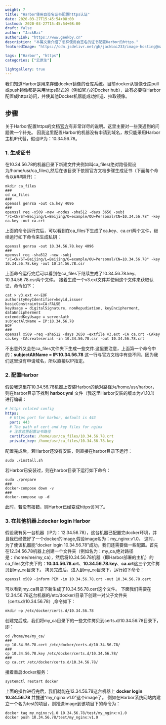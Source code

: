 ```yaml
---
weight: 7
title: "Harbor使用自签名证书配置https认证"
date: 2020-03-27T15:45:54+08:00
lastmod: 2020-03-27T15:45:54+08:00
draft: false
author: "JackBai"
authorLink: "https://www.geekby.cn"
description: "本篇文章介绍了怎样使用自签名的证书配置Harbor的https."
featuredImage: "https://cdn.jsdelivr.net/gh/jackbai233/image-hosting@master/20211024/harbor-https.5rj63h0kqg40.png"

tags: ["Harbor", "https"]
categories: ["云原生"]

lightgallery: true
---
```


我们知道Harbor是用来存储docker镜像的仓库系统。目前docker从镜像仓库pull或push镜像都是采用https形式的（例如官方的Docker hub），故有必要将Harbor配置成https访问，并使其他Docker机器能成功推送、拉取镜像。

<!--more-->

## 步骤
关于Harbor配置https的文档[官方](https://goharbor.io/docs/1.10/install-config/configure-https/)有非常详尽的说明。这里主要对一些我遇到的问题做一个补充。
因我这里配置Harbor的机器没有申请到域名，故只能采用Harbor主机IP代替，假设IP为：10.34.56.78。

### 1. 生成证书
在10.34.56.78的机器目录下新建文件夹例如叫ca_files(绝对路径假设为/home/usr/ca_files),然后在该目录下依照官方文档步骤生成证书（下面每个命令以###隔开）：
```shell
mkdir ca_files
###
cd ca_files
###
openssl genrsa -out ca.key 4096
###
openssl req -x509 -new -nodes -sha512 -days 3650 -subj "/C=CN/ST=Beijing/L=Beijing/O=example/OU=Personal/CN=10.34.56.78" -key ca.key -out ca.crt

```
上面的命令运行完后，可以看到在ca_files下生成了ca.key、ca.crt两个文件，继续运行如下命令来生成私钥：
```shell
openssl genrsa -out 10.34.56.78.key 4096
###
openssl req -sha512 -new -subj "/C=CN/ST=Beijing/L=Beijing/O=example/OU=Personal/CN=10.34.56.78" -key 10.34.56.78.key -out 10.34.56.78.csr
```
上面命令运行完后可以看到在ca_files下继续生成了10.34.56.78.key、10.34.56.78.csr两个文件。
接着生成一个v3.ext文件并使用这个文件来获取认证，命令如下：
```shell
cat > v3.ext <<-EOF
authorityKeyIdentifier=keyid,issuer
basicConstraints=CA:FALSE
keyUsage = digitalSignature, nonRepudiation, keyEncipherment, dataEncipherment
extendedKeyUsage = serverAuth
subjectAltName = IP:10.34.56.78
EOF
### 
openssl x509 -req -sha512 -days 3650 -extfile v3.ext -CA ca.crt -CAkey ca.key -CAcreateserial -in 10.34.56.78.csr -out 10.34.56.78.crt
```
不出意外又会在ca_files文件夹下生成一些文件.这里要注意，上面第一个命令中的：**subjectAltName = IP:10.34.56.78** 这一行与官方文档中有些不同，因为我们这里没有申请域名，所以直接以IP指定。
### 2. 配置Harbor
假设我这里在10.34.56.78机器上安装Harbor的绝对路径为/home/usr/harbor，则在harbor目录下找到 **harbor.yml** 文件（我这里Harbor安装的版本为v1.10.1）进行编辑：
```yaml
# https related config
https:
  # https port for harbor, default is 443
  port: 443
  # The path of cert and key files for nginx
  # 注意这里配置证书路径
  certificate: /home/usr/ca_files/10.34.56.78.crt
  private_key: /home/usr/ca_files/10.34.56.78.key
```
配置完成后，若Harbor还没有安装，则直接在harbor目录下运行：
```shell
sudo ./install.sh
```
若Harbor已安装过，则在harbor目录下运行如下命令：
```shell
sudo ./prepare
###
docker-compose down -v
###
docker-compose up -d
```
此时，若没有报错，则Harbor已经变成https访问了。
### 3. 在其他机器上docker login Harbor
假设我有另一台机器（IP为：12.34.56.78），这台机器已配置完docker环境，并且我已经做好了一个docker的image,假设image名为：my_nginx:v1.0。
这时，为了使该机器能“docker login 10.34.56.78”成功，我们还需要做一些配置。首先在12.34.56.78机器上创建一个文件夹（例如名为：my_ca,绝对路径是：/home/me/my_ca），然后将10.34.56.78机器（即Harbor部署的主机）的ca_files文件夹下的：**10.34.56.78.crt**、**10.34.56.78.key**、**ca.crt**这三个文件拷贝到my_ca目录下。
拷贝完成后，进入到my_ca目录下，运行如下命令：

```shell
openssl x509 -inform PEM -in 10.34.56.78.crt -out 10.34.56.78.cert
```
可以看到my_ca目录下新生成了10.34.56.78.cert这个文件。
下面我们需要在12.34.56.78这台机器的/etc/docker/目录下创建一对父子文件夹（certs.d/10.34.56.78）,命令如下：

```shell
mkdir –p /etc/docker/certs.d/10.34.56.78
```
创建完后成，我们将my_ca目录下的一些文件拷贝到certs.d/10.34.56.78目录下，即：
```shell
cd /home/me/my_ca/
###
cp 10.34.56.78.cert /etc/docker/certs.d/10.34.56.78/
###
cp 10.34.56.78.key /etc/docker/certs.d/10.34.56.78/
###
cp ca.crt /etc/docker/certs.d/10.34.56.78/
```
接着重启docker服务：
```shell
systemctl restart docker
```
上面的操作进行完后，我们就能在12.34.56.78这台机器上 **docker login 10.34.56.78** 并推送“my_nginx:v1.0”这个image了。
例如在Harbor系统网站内建立一个名为test的项目，则推送image到该项目下的命令为：

```shell
docker tag my_nginx:v1.0 10.34.56.78/test/my_nginx:v1.0
docker push 10.34.56.78/test/my_nginx:v1.0
```